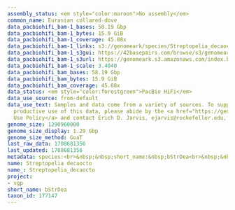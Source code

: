 ```yaml
---
assembly_status: <em style="color:maroon">No assembly</em>
common_name: Eurasian collared-dove
data_pacbiohifi_bam-1_bases: 58.19 Gbp
data_pacbiohifi_bam-1_bytes: 15.9 GiB
data_pacbiohifi_bam-1_coverage: 45.08x
data_pacbiohifi_bam-1_links: s3://genomeark/species/Streptopelia_decaocto/bStrDea1/genomic_data/pacbio_hifi/<br>
data_pacbiohifi_bam-1_s3gui: https://42basepairs.com/browse/s3/genomeark/species/Streptopelia_decaocto/bStrDea1/genomic_data/pacbio_hifi/
data_pacbiohifi_bam-1_s3url: https://genomeark.s3.amazonaws.com/index.html?prefix=species/Streptopelia_decaocto/bStrDea1/genomic_data/pacbio_hifi/
data_pacbiohifi_bam-1_scale: 3.4040
data_pacbiohifi_bam_bases: 58.19 Gbp
data_pacbiohifi_bam_bytes: 15.9 GiB
data_pacbiohifi_bam_coverage: 45.08x
data_status: <em style="color:forestgreen">PacBio HiFi</em>
data_use_source: from-default
data_use_text: Samples and data come from a variety of sources. To support fair and
  productive use of this data, please abide by the <a href="https://genome10k.soe.ucsc.edu/data-use-policies/">Data
  Use Policy</a> and contact Erich D. Jarvis, ejarvis@rockefeller.edu, with any questions.
genome_size: 1290960000
genome_size_display: 1.29 Gbp
genome_size_method: GoaT
last_raw_data: 1708681356
last_updated: 1708681356
metadata: species:<br>&nbsp;&nbsp;short_name:&nbsp;bStrDea<br>&nbsp;&nbsp;name:&nbsp;Streptopelia&nbsp;decaocto<br>&nbsp;&nbsp;taxon_id:&nbsp;177147<br>&nbsp;&nbsp;common_name:&nbsp;Eurasian&nbsp;collared-dove<br>&nbsp;&nbsp;order:<br>&nbsp;&nbsp;&nbsp;&nbsp;name:&nbsp;Columbiformes<br>&nbsp;&nbsp;family:<br>&nbsp;&nbsp;&nbsp;&nbsp;name:&nbsp;Columbidae<br>&nbsp;&nbsp;individuals:<br>&nbsp;&nbsp;&nbsp;&nbsp;-&nbsp;short_name:&nbsp;bStrDea1<br>&nbsp;&nbsp;&nbsp;&nbsp;&nbsp;&nbsp;biosample_id:&nbsp;SAMEA113398962<br>&nbsp;&nbsp;&nbsp;&nbsp;&nbsp;&nbsp;sex:&nbsp;male<br>&nbsp;&nbsp;genome_size:&nbsp;1290960000<br>&nbsp;&nbsp;genome_size_method:&nbsp;GoaT<br>&nbsp;&nbsp;project:&nbsp;[&nbsp;vgp&nbsp;]<br>
name: Streptopelia decaocto
name_: Streptopelia_decaocto
project:
- vgp
short_name: bStrDea
taxon_id: 177147
---
```

